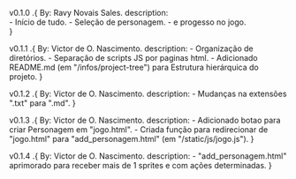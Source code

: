 v0.1.0 .{
    By: Ravy Novais Sales.
    description:    
        - Início de tudo.
        - Seleção de personagem.
        - e progesso no jogo.       
}

v0.1.1 .{
    By: Victor de O. Nascimento.
    description:
        - Organização de diretórios.
        - Separação de scripts JS por paginas html.
        - Adicionado README.md (em "/infos/project-tree") para Estrutura hierárquica do projeto.
}

v0.1.2 .{
    By: Victor de O. Nascimento.
    description:
        - Mudanças na extensões ".txt" para ".md".
}

v0.1.3 .{
    By: Victor de O. Nascimento.
    description:
        - Adicionado botao para criar Personagem em "jogo.html".
        - Criada função para redirecionar de "jogo.html" para "add_personagem.html" (em "/static/js/jogo.js").
}

v0.1.4 .{
    By: Victor de O. Nascimento.
    description:
        - "add_personagem.html" aprimorado para receber mais de 1 sprites e com ações determinadas.
}